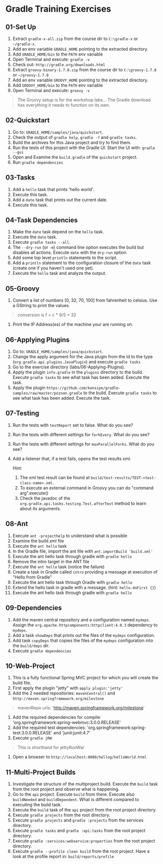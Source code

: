 # Gradle Training Exercises

## 01-Set Up
1. Extract `gradle-x-all.zip` from the course dir to `C:\gradle-x` or `~/gradle-x`.
1. Add an env variable `GRADLE_HOME` pointing to the extracted directory.
1. Add `GRADLE_HOME/bin` to the `PATH` env variable
1. Open Terminal and execute: `gradle -v`
1. Check out: `http://gradle.org/downloads.html`
1. Extract `groovy-binary-1.7.8.zip` from the course dir to `C:\groovy-1.7.8` or `~/groovy-1.7.8`
1. Add an env variable `GROOVY_HOME` pointing to the extracted directory.
1. Add `GROOVY_HOME/bin` to the `PATH` env variable
1. Open Terminal and execute: `groovy -v`
> The Groovy setup is for the workshop labs... The Gradle download has everything it needs to function on its own. 

## 02-Quickstart
1. Go to: `GRADLE_HOME/samples/java/quickstart`.
1. Check the output of `gradle help`, `gradle -?` and `gradle tasks`.
1. Build the archives for this Java project and try to find them.
1. Run the tests of this project with the Gradle UI. Start the UI with: `gradle --gui`
1. Open and Examine the `build.gradle` of the `quickstart` project.
1. Run `gradle dependencies`

## 03-Tasks
1. Add a `hello` task that prints 'hello world'.
1. Execute this task.
1. Add a `date` task that prints out the current date.
1. Execute this task.

## 04-Task Dependencies
1. Make the `date` task depend on the `hello` task.
1. Execute the `date` task.
1. Execute `gradle tasks --all`.
1. The `--dry-run` (or `-m`) command line option executes the build but disables all actions. Execute `date` with the `dry-run` option
1. Add some top level `println` statements to the script.
1. Add a `println` statement to the configuration closure of the `date` task (create one if you haven't used one yet).
1. Execute the `hello` task and analyze the output.

## 05-Groovy
1. Convert a list of numbers [0, 32, 70, 100] from fahrenheit to celsius. Use a GString to print the values.
> conversion is f = c * 9/5 + 32

1. Print the IP Address(es) of the machine your are running on.

## 06-Applying Plugins
1. Go to: `GRADLE_HOME/samples/java/quickstart`.
1. Change the apply argument for the Java plugin from the id to the type (`org.gradle.api.plugins.JavaPlugin`) and execute `gradle tasks`
1. Go to the exercise directory (labs/06-Applying-Plugins).
1. Apply the plugin `info.gradle` in the `plugins` directory to the build. Execute `gradle tasks` to see what task has been added. Execute the task.
1. Apply the plugin `https://github.com/kensipe/gradle-samples/raw/master/poznan.gradle` to the build.  Execute `gradle tasks` to see what task has been added.  Execute the task.

## 07-Testing
1. Run the tests with `testReport` set to false. What do you see?
1. Run the tests with different settings for `forkEvery`. What do you see?
1. Run the tests with different settings for `maxParallelForks`. What do you see?
1. Add a listener that, if a test fails, opens the test results xml.

	Hint: 
	
	1. The xml test result can be found at `build/test-results/TEST-<test-class-name>.xml`. 
	1. To execute an external command in Groovy you can do "command arg".execute()
	1. Check the javadoc of the `org.gradle.api.tasks.testing.Test.afterTest` method to learn about its arguments.

## 08-Ant
1. Execute `ant -projecthelp` to understand what is possible
1. Examine the build.xml file
1. Execute the `ant hello` task
1. In the Gradle file, import the ant file with `ant.importBuild 'build.xml'`
1. Execute the ant hello task through gradle with `gradle hello`
1. Remove the intro target in the ANT file
1. Execute the `ant hello` task (notice the failure)
1. Create a task in Gradle called `intro` providing a message at execution of "Hello from Gradle"
1. Execute the ant hello task through Gradle with `gradle hello`
1. Extend the hello task in gradle with a message. (hint: `hello.doFirst {}`)
1. Execute the ant hello task through gradle with `gradle hello`

## 09-Dependencies
1. Add the maven central repository and a configuration named `mydeps`. Assign the `org.apache.httpcomponents:httpclient:4.0.3` dependency to `mydeps`.
1. Add a task `showDeps` that prints out the files of the `mydeps` configuration. 
1. Add task `copyDeps` that copies the files of the `mydeps` configuration into the `build/deps` dir.
1. Execute `gradle dependencies`

## 10-Web-Project
1. This is a fully functional Spring MVC project for which you will create the build file.
1. First apply the plugin "jetty" with `apply plugin:'jetty'`
1. Add the 2 needed repositories: `mavenCentral()` and `http://maven.springframework.org/milestone`
> 	mavenRepo urls: 'http://maven.springframework.org/milestone'	

1. Add the required dependencies for compile: 'org.springframework:spring-webmvc:3.0.0.RELEASE'
1. Add the required test dependencies: 'org.springframework:spring-test:3.0.0.RELEASE' and 'junit:junit:4.7'
1. Execute `gradle jRW`
> This is shorthand for jettyRunWar

1. Open a browser to `http://localhost:8080/hellog/helloWorld.html`

## 11-Multi-Project Builds
1. Investigate the structure of the multiproject build. Execute the `build` task from the root project and observe what is happening. 	
1. Go to the `api` project. Execute `build` from there. Execute also `buildNeeded` and `buildDependent`. What is different compared to executing the build task.
1. Execute the `build` task of the `api` project from the root project directory.
1. Execute `gradle projects` from the root directory.
1. Execute `gradle projects` and `gradle :projects` from the services directory.
1. Execute `gradle tasks` and `gradle :api:tasks` from the root project directory.
1. Execute `gradle :services:webservice:properties` from the root project directory.
1. Execute `gradle --profile clean build` from the root project. Have a look at the profile report in: `build/reports/profile`
